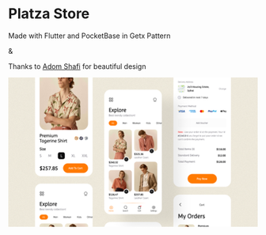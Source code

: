 # Platza Store

Made with Flutter and PocketBase
in Getx Pattern


&
 
Thanks to [Adom Shafi](https://www.figma.com/community/file/1191334386501143989) for beautiful design

![ScreenShot](github_assets/screenshot.png)